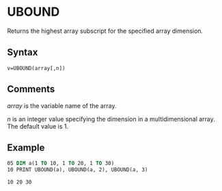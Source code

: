 # UBOUND

Returns the highest array subscript for the specified array dimension.

## Syntax

`v=UBOUND(array[,n])`

## Comments

*array* is the variable name of the array.

*n* is an integer value specifying the dimension in a multidimensional array. The default value is 1.

## Example

```vb
05 DIM a(1 TO 10, 1 TO 20, 1 TO 30)
10 PRINT UBOUND(a), UBOUND(a, 2), UBOUND(a, 3)
```

```text
10 20 30
```

